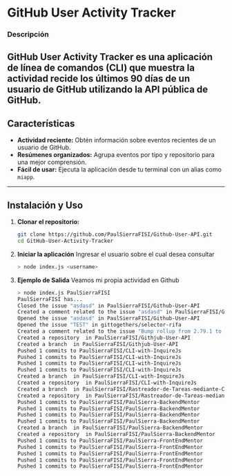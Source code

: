 # GitHub User Activity Tracker

### Descripción
**GitHub User Activity Tracker** es una aplicación de línea de comandos (CLI) que muestra la actividad recide los últimos 90 días de un usuario de GitHub utilizando la API pública de GitHub. 
---

## Características
- **Actividad reciente:** Obtén información sobre eventos recientes de un usuario de GitHub.
- **Resúmenes organizados:** Agrupa eventos por tipo y repositorio para una mejor comprensión.
- **Fácil de usar:** Ejecuta la aplicación desde tu terminal con un alias como `miapp`.

---

## Instalación y Uso

1. **Clonar el repositorio:**
   ```bash
   git clone https://github.com/PaulSierraFISI/Github-User-API.git
   cd GitHub-User-Activity-Tracker
2. **Iniciar la aplicación**
    Ingresar el usuario sobre el cual desea consultar
    ```bash
    > node index.js <username>

4. **Ejemplo de Salida**
    Veamos mi propia actividad en Github
    ```bash
    > node index.js PaulSierraFISI
    PaulSierraFISI has...
    Closed the issue "asdasd" in PaulSierraFISI/Github-User-API
    Created a comment related to the issue "asdasd" in PaulSierraFISI/Github-User-API
    Opened the issue "asdasd" in PaulSierraFISI/Github-User-API
    Opened the issue "TEST" in gittogethers/selector-rifa
    Created a comment related to the issue "Bump rollup from 2.79.1 to 2.79.2 in the npm_and_yarn group across 1 directory" in gittogethers/selector-rifa
    Created a repository  in PaulSierraFISI/Githjub-User-API
    Created a branch  in PaulSierraFISI/Githjub-User-API
    Pushed 1 commits to PaulSierraFISI/CLI-with-InquireJs
    Pushed 1 commits to PaulSierraFISI/CLI-with-InquireJs
    Pushed 1 commits to PaulSierraFISI/CLI-with-InquireJs
    Pushed 1 commits to PaulSierraFISI/CLI-with-InquireJs
    Created a branch  in PaulSierraFISI/CLI-with-InquireJs
    Created a repository  in PaulSierraFISI/CLI-with-InquireJs
    Created a branch  in PaulSierraFISI/Rastreador-de-Tareas-mediante-CLI
    Created a repository  in PaulSierraFISI/Rastreador-de-Tareas-mediante-CLI
    Pushed 1 commits to PaulSierraFISI/PaulSierra-BackendMentor
    Pushed 1 commits to PaulSierraFISI/PaulSierra-BackendMentor
    Pushed 1 commits to PaulSierraFISI/PaulSierra-BackendMentor
    Pushed 1 commits to PaulSierraFISI/PaulSierra-BackendMentor
    Created a branch  in PaulSierraFISI/PaulSierra-BackendMentor
    Created a repository  in PaulSierraFISI/PaulSierra-BackendMentor
    Pushed 1 commits to PaulSierraFISI/PaulSierra-FrontEndMentor
    Pushed 1 commits to PaulSierraFISI/PaulSierra-FrontEndMentor
    Pushed 1 commits to PaulSierraFISI/PaulSierra-FrontEndMentor
    Pushed 1 commits to PaulSierraFISI/PaulSierra-FrontEndMentor
    Pushed 1 commits to PaulSierraFISI/PaulSierra-FrontEndMentor

